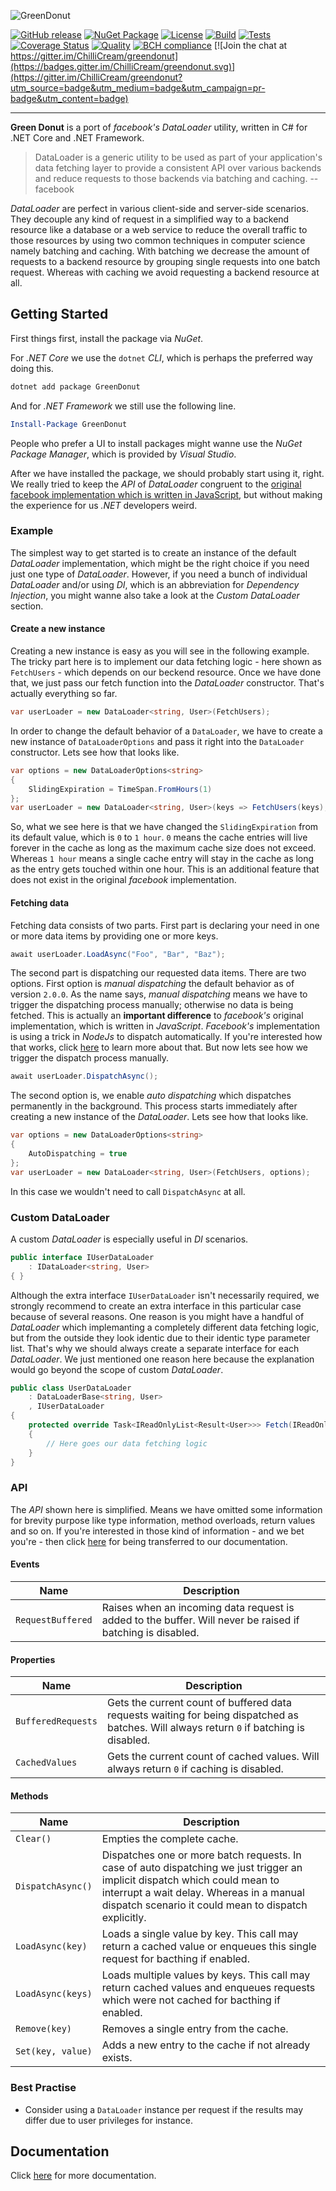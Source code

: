 ![GreenDonut](https://cdn.rawgit.com/ChilliCream/greendonut-logo/master/img/greendonut-banner-light.svg)

[![GitHub release](https://img.shields.io/github/release/ChilliCream/GreenDonut.svg)](https://github.com/ChilliCream/greendonut/releases) [![NuGet Package](https://img.shields.io/nuget/v/greendonut.svg)](https://www.nuget.org/packages/GreenDonut/) [![License](https://img.shields.io/github/license/ChilliCream/greendonut.svg)](https://github.com/ChilliCream/greendonut/releases) [![Build](https://ci.appveyor.com/api/projects/status/fm01y9pt10f84145/branch/master?svg=true)](https://ci.appveyor.com/project/rstaib/greendonut) [![Tests](https://img.shields.io/appveyor/tests/rstaib/greendonut/master.svg)](https://ci.appveyor.com/project/rstaib/greendonut) [![Coverage Status](https://sonarcloud.io/api/project_badges/measure?project=GreenDonut&metric=coverage)](https://sonarcloud.io/dashboard?id=GreenDonut) [![Quality](https://sonarcloud.io/api/project_badges/measure?project=GreenDonut&metric=alert_status)](https://sonarcloud.io/dashboard?id=GreenDonut) [![BCH compliance](https://bettercodehub.com/edge/badge/ChilliCream/greendonut?branch=master)](https://bettercodehub.com/) [![Join the chat at https://gitter.im/ChilliCream/greendonut](https://badges.gitter.im/ChilliCream/greendonut.svg)](https://gitter.im/ChilliCream/greendonut?utm_source=badge&utm_medium=badge&utm_campaign=pr-badge&utm_content=badge)

---

**Green Donut** is a port of _facebook's_ _DataLoader_ utility, written in C# for .NET Core and .NET
Framework.

> DataLoader is a generic utility to be used as part of your application's data fetching layer to
> provide a consistent API over various backends and reduce requests to those backends via batching
> and caching. -- facebook

_DataLoader_ are perfect in various client-side and server-side scenarios. They decouple any kind of
request in a simplified way to a backend resource like a database or a web service to reduce the
overall traffic to those resources by using two common techniques in computer science namely
batching and caching. With batching we decrease the amount of requests to a backend resource by
grouping single requests into one batch request. Whereas with caching we avoid requesting a backend
resource at all.

## Getting Started

First things first, install the package via _NuGet_.

For _.NET Core_ we use the `dotnet` _CLI_, which is perhaps the preferred way doing this.

```powershell
dotnet add package GreenDonut
```

And for _.NET Framework_ we still use the following line.

```powershell
Install-Package GreenDonut
```

People who prefer a UI to install packages might wanne use the _NuGet Package Manager_, which is
provided by _Visual Studio_.

After we have installed the package, we should probably start using it, right. We really tried to
keep the _API_ of _DataLoader_ congruent to the
[original facebook implementation which is written in JavaScript](https://github.com/facebook/dataloader),
but without making the experience for us _.NET_ developers weird.

### Example

The simplest way to get started is to create an instance of the default _DataLoader_ implementation,
which might be the right choice if you need just one type of _DataLoader_. However, if you need a
bunch of individual _DataLoader_ and/or using _DI_, which is an abbreviation for
_Dependency Injection_, you might wanne also take a look at the _Custom DataLoader_ section.

#### Create a new instance

Creating a new instance is easy as you will see in the following example. The tricky part here is to
implement our data fetching logic - here shown as `FetchUsers` - which depends on our beckend
resource. Once we have done that, we just pass our fetch function into the _DataLoader_ constructor.
That's actually everything so far.

```csharp
var userLoader = new DataLoader<string, User>(FetchUsers);
```

In order to change the default behavior of a `DataLoader`, we have to create a new instance of
`DataLoaderOptions` and pass it right into the `DataLoader` constructor. Lets see how that looks
like.

```csharp
var options = new DataLoaderOptions<string>
{
    SlidingExpiration = TimeSpan.FromHours(1)
};
var userLoader = new DataLoader<string, User>(keys => FetchUsers(keys), options);
```

So, what we see here is that we have changed the `SlidingExpiration` from its default value, which
is `0` to `1 hour`. `0` means the cache entries will live forever in the cache as long as the
maximum cache size does not exceed. Whereas `1 hour` means a single cache entry will stay in the
cache as long as the entry gets touched within one hour. This is an additional feature that does not
exist in the original _facebook_ implementation.

#### Fetching data

Fetching data consists of two parts. First part is declaring your need in one or more data items by
providing one or more keys.

```csharp
await userLoader.LoadAsync("Foo", "Bar", "Baz");
```

The second part is dispatching our requested data items. There are two options. First option is
_manual dispatching_ the default behavior as of version `2.0.0`. As the name says,
_manual dispatching_ means we have to trigger the dispatching process manually; otherwise no data is
being fetched. This is actually an **important difference** to _facebook's_ original implementation,
which is written in _JavaScript_. _Facebook's_ implementation is using a trick in _NodeJs_ to
dispatch automatically. If you're interested how that works, click
[here](https://stackoverflow.com/questions/19822668/what-exactly-is-a-node-js-event-loop-tick/19823583#19823583)
to learn more about that. But now lets see how we trigger the dispatch process manually.

```csharp
await userLoader.DispatchAsync();
```

The second option is, we enable _auto dispatching_ which dispatches permanently in the background.
This process starts immediately after creating a new instance of the _DataLoader_. Lets see how
that looks like.

```csharp
var options = new DataLoaderOptions<string>
{
    AutoDispatching = true
};
var userLoader = new DataLoader<string, User>(FetchUsers, options);
```

In this case we wouldn't need to call `DispatchAsync` at all.

### Custom DataLoader

A custom _DataLoader_ is especially useful in _DI_ scenarios.

```csharp
public interface IUserDataLoader
    : IDataLoader<string, User>
{ }
```

Although the extra interface `IUserDataLoader` isn't necessarily required, we strongly recommend to
create an extra interface in this particular case because of several reasons. One reason is you
might have a handful of _DataLoader_ which implemanting a completely different data fetching logic,
but from the outside they look identic due to their identic type parameter list. That's why we
should always create a separate interface for each _DataLoader_. We just mentioned one reason here
because the explanation would go beyond the scope of custom _DataLoader_.

```csharp
public class UserDataLoader
    : DataLoaderBase<string, User>
    , IUserDataLoader
{
    protected override Task<IReadOnlyList<Result<User>>> Fetch(IReadOnlyList<string> keys)
    {
        // Here goes our data fetching logic
    }
}
```

### API

The _API_ shown here is simplified. Means we have omitted some information for brevity purpose like
type information, method overloads, return values and so on. If you're interested in those kind of
information - and we bet you're - then click [here](https://greendonut.io) for being transferred to
our documentation.

#### Events

| Name              | Description                                                                                                |
| ----------------- | ---------------------------------------------------------------------------------------------------------- |
| `RequestBuffered` | Raises when an incoming data request is added to the buffer. Will never be raised if batching is disabled. |

#### Properties

| Name               | Description                                                                                                                               |
| ------------------ | ----------------------------------------------------------------------------------------------------------------------------------------- |
| `BufferedRequests` | Gets the current count of buffered data requests waiting for being dispatched as batches. Will always return `0` if batching is disabled. |
| `CachedValues`     | Gets the current count of cached values. Will always return `0` if caching is disabled.                                                   |

#### Methods

| Name              | Description                                                                                                                                                                                                                     |
| ----------------- | ------------------------------------------------------------------------------------------------------------------------------------------------------------------------------------------------------------------------------- |
| `Clear()`         | Empties the complete cache.                                                                                                                                                                                                     |
| `DispatchAsync()` | Dispatches one or more batch requests. In case of auto dispatching we just trigger an implicit dispatch which could mean to interrupt a wait delay. Whereas in a manual dispatch scenario it could mean to dispatch explicitly. |
| `LoadAsync(key)`  | Loads a single value by key. This call may return a cached value or enqueues this single request for bacthing if enabled.                                                                                                       |
| `LoadAsync(keys)` | Loads multiple values by keys. This call may return cached values and enqueues requests which were not cached for bacthing if enabled.                                                                                          |
| `Remove(key)`     | Removes a single entry from the cache.                                                                                                                                                                                          |
| `Set(key, value)` | Adds a new entry to the cache if not already exists.                                                                                                                                                                            |

### Best Practise

- Consider using a `DataLoader` instance per request if the results may differ due to user
  privileges for instance.

## Documentation

Click [here](https://greendonut.io) for more documentation.
